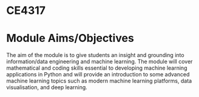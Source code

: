 # CE4317

# Module Aims/Objectives

The aim of the module is to give students an insight and grounding into information/data engineering and machine learning. The module will cover mathematical and coding skills essential to developing machine learning applications in Python and will provide an introduction to some advanced machine learning topics such as modern machine learning platforms, data visualisation, and deep learning. 
